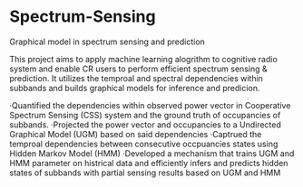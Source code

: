 # Spectrum-Sensing
Graphical model in spectrum sensing and prediction

This project aims to apply machine learning alogrithm to cognitive radio system and enable CR users to perform 
efficient spectrum sensing & prediction. It utilizes the temproal and spectral dependencies within subbands 
and builds graphical models for inference and predicion.

·Quantified the dependencies within observed power vector in Cooperative Spectrum Sensing (CSS) system 
 and the ground truth of occupancies of subbands.
·Projected the power vector and occupancies to a Undirected Graphical Model (UGM) based on said dependencies
·Captrued the temproal dependencies between consecutive occpuancies states using Hidden Markov Model (HMM)
·Developed a mechanism that trains UGM and HMM parameter on histrical data and efficiently infers and predicts hidden states 
 of subbands with partial sensing results based on UGM and HMM
